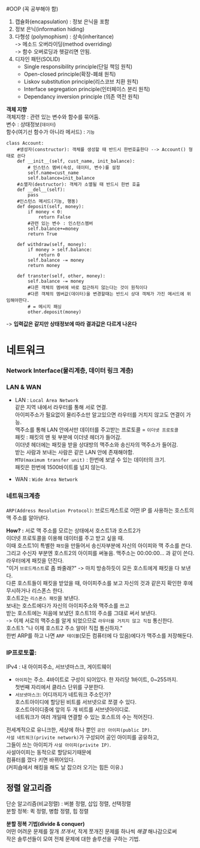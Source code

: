 
#OOP (꼭 공부해야 함)  
1. 캡슐화(encapsulation) : 정보 은닉을 포함  
2. 정보 은닉(information hiding)  
3. 다형성 (polymophism) : 상속(inheritance)  
    -> 메소드 오버라이딩(method overriding)  
    -> 함수 오버로딩과 헷갈리면 안됨.  
4. 디자인 패턴(SOLID)  
    - Single responsibility principle(단일 책임 원칙)  
    - Open-closed principle(확장-폐쇄 원칙)  
    - Liskov substitution principle(리스코브 치환 원칙)  
    - Interface segregation principle(인터페이스 분리 원칙)  
    - Dependancy inversion principle (의존 역전 원칙)  

**객체 지향**  
객체지향 : 관련 있는 변수와 함수를 묶어둠.  
    변수 : 상태정보(`데이터`)  
    함수(여기선 함수가 아니라 메서드) : `기능`   

```
class Account:
    #생성자(constructor): 객체를 생성할 때 반드시 한번호출한다 --> Account() 형태로 쓴다
    def __init__(self, cust_name, init_balance):
        # 인스턴스 멤버(속성, 데이터, 변수)를 설정
        self.name=cust_name
        self.balance=init_balance
    #소멸자(destructor): 객체가 소멸될 때 반드시 한번 호출
    def __del__(self):
        pass
    #인스턴스 메서드(기능, 행동)
    def deposit(self, money):
        if money < 0:
            return False
        #관련 있는 변수 : 인스턴스멤버
        self.balance+=money
        return True
        
    def withdraw(self, money):
        if money > self.balance:
            return 0
        self.balance -= money
        return money
    
    def transter(self, other, money):
        self.balance -= money
        #다른 객체의 멤버에 바로 접근하지 않는다는 것이 원칙이다
        #다른 객체의 멤버값(데이터)을 변경할때는 반드시 상대 객체가 가진 메서드에 위임해야한다.
        # = 메시지 패싱 
        other.deposit(money)
```
-> **입력값은 같지만 상태정보에 따라 결과값은 다르게 나온다**

# 네트워크  
### Network Interface(물리계층, 데이터 링크 계층)  
### LAN & WAN  
- LAN : `Local Area Network`  
같은 지역 내에서 라우터를 통해 서로 연결.  
아이피주소가 필요없이 물리주소만 알고있으면 라우터를 거치지 않고도 연결이 가능.  
맥주소를 통해 LAN 안에서만 데이터를 주고받는 프로토콜 = `이더넷 프로토콜`  
패킷 : 패킷의 맨 윗 부분에 이더넷 헤더가 들어감.  
이더넷 헤더에는 패킷을 받을 상대방의 맥주소와 송신자의 맥주소가 들어감.  
받는 사람과 보내는 사람은 같은 LAN 안에 존재해야함.  
`MTU(maximum transfer unit)` : 한번에 보낼 수 있는 데이터의 크기.  
패킷은 한번에 1500바이트를 넘지 않는다.  

- WAN : `Wide Area Network`  

### 네트워크계층
`ARP(Address Resolution Protocol)`: 브로드캐스트로 어떤 IP 를 사용하는 호스트의 맥 주소를 알아낸다.   

**How? :** 
서로 맥 주소를 모르는 상태에서 호스트1과 호스트2가  
이더넷 프로토콜을 이용해 데이터를 주고 받고 싶을 때.  
이때 호스트1이 특별한 `패킷`을 만들어서 송신자부분에 자신의 아이피와 맥 주소를 쓴다.  
그리고 수신자 부분엔 호스트2의 아이피를 써놓음. 맥주소는 00:00:00... 과 같이 쓴다.  
라우터에게 패킷을 던진다.  
"이거 `브로드캐스트`로 좀 쏴줄래?" -> 마치 방송하듯이 모든 호스트에게 패킷을 다 보낸다.  
다른 호스트들이 패킷을 받았을 때, 아이피주소를 보고 자신의 것과 같은지 확인한 후에 무시하거나 리스폰스 한다.  
호스트2는 `리스폰스 패킷`을 보낸다.  
보내는 호스트에다가 자신의 아이피주소와 맥주소를 쓰고  
받는 호스트에는 처음에 보냈던 호스트1의 주소를 그대로 써서 보낸다.  
-> 이제 서로의 맥주소를 알게 되었으므로 `라우터를 거치지 않고 직접` 통신한다.  
호스트1: "나 이제 호스트2 주소 알아! 직접 통신하자."  
한번 ARP를 하고 나면 `ARP 테이블`(모든 컴퓨터에 다 있음)에다가 맥주소를 저장해둔다.  

### IP프로토콜:
IPv4 : 내 아이피주소, 서브넷마스크, 게이트웨이  
- `아이피`는 주소. 4바이트로 구성이 되어있다. 한 자리당 1바이트, 0~255까지.  
    첫번째 자리에서 클라스 단위를 구분한다.  
- `서브넷마스크`: 어디까지가 네트워크 주소인가?  
호스트아이디에 할당된 비트를 서브넷으로 쪼갤 수 있다.  
호스트아이디중에 앞의 두 개 비트를 서브넷아이디로.  
네트워크가 여러 개일때 연결할 수 있는 호스트의 수는 적어진다.  

전세계적으로 유니크한, 세상에 하나 뿐인 `공인 아이피(public IP)`.  
`사설 네트워크(privite network)`가 구성되어 공인 아이피를 공유하고,  
그들이 쓰는 아이피가 `사설 아이피(privite IP)`.  
사설아이피는 동적으로 할당되기때문에  
컴퓨터를 껐다 키면 바뀌어있다.  
(커피숍에서 해킹을 해도 날 잡으러 오기는 힘든 이유.)  

## 정렬 알고리즘  
단순 알고리즘(비교정렬) : 버블 정렬, 삽입 정렬, 선택정렬  
분할 정복: 퀵 정렬, 병합 정렬, 힙 정렬  

**분할 정복 기법(divide & conquer)**  
어떤 어려운 문제를 잘개 *쪼개서*,  작게 쪼개진 문제를 하나씩 *해결* 해나감으로써  
작은 솔루션들이 모여 전체 문제에 대한 솔루션을 구하는 기법.  